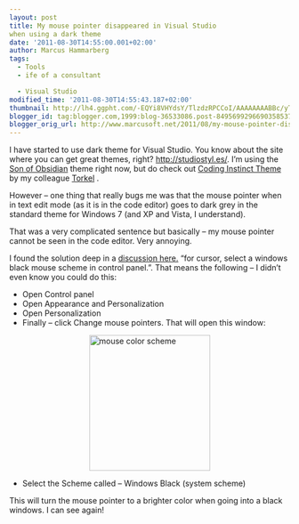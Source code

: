 ```yaml
---
layout: post
title: My mouse pointer disappeared in Visual Studio
when using a dark theme
date: '2011-08-30T14:55:00.001+02:00'
author: Marcus Hammarberg
tags:
  - Tools
  - ife of a consultant

  - Visual Studio
modified_time: '2011-08-30T14:55:43.187+02:00'
thumbnail: http://lh4.ggpht.com/-EQYi8VHYdsY/TlzdzRPCCoI/AAAAAAAABBc/yTVAO-CFSAw/s72-c/mouse%252520color%252520scheme_thumb%25255B2%25255D.jpg?imgmax=800
blogger_id: tag:blogger.com,1999:blog-36533086.post-8495699296690358537
blogger_orig_url: http://www.marcusoft.net/2011/08/my-mouse-pointer-disappeared-in-visual.html
---
```



I have started to use dark theme for Visual Studio. You know about the
site where you can get great themes, right? <http://studiostyl.es/>. I’m
using the [Son of
Obsidian](http://studiostyl.es/schemes/son-of-obsidian) theme right now,
but do check out [Coding Instinct
Theme](http://studiostyl.es/schemes/coding-instinct-theme) by my
colleague
<a href="http://www.codinginstinct.com" target="_blank">Torkel</a> .

However – one thing that really bugs me was that the mouse pointer when
in text edit mode (as it is in the code editor) goes to dark grey in the
standard theme for Windows 7 (and XP and Vista, I understand).

That was a very complicated sentence but basically – my mouse pointer
cannot be seen in the code editor. Very annoying.

I found the solution deep in a <a
href="http://weblogs.asp.net/infinitiesloop/archive/2006/08/06/Join-the-Dark-Side-of-Visual-Studio.aspx"
target="_blank">discussion here.</a> “for cursor, select a windows black
mouse scheme in control panel.”. That means the following – I didn’t
even know you could do this:

-   Open Control panel
-   Open Appearance and Personalization
-   Open Personalization
-   Finally – click Change mouse pointers. That will open this window:

[<img
src="http://lh4.ggpht.com/-EQYi8VHYdsY/TlzdzRPCCoI/AAAAAAAABBc/yTVAO-CFSAw/mouse%252520color%252520scheme_thumb%25255B2%25255D.jpg?imgmax=800"
title="mouse color scheme"
style="background-image: none; border-bottom: 0px; border-left: 0px; padding-left: 0px; padding-right: 0px; display: block; float: none; margin-left: auto; border-top: 0px; margin-right: auto; border-right: 0px; padding-top: 0px"
data-border="0" width="217" height="244" alt="mouse color scheme" />](http://lh4.ggpht.com/-ig5XHAUpXgc/TlzdyHpDVKI/AAAAAAAABBY/SMlq-8SJb0k/s1600-h/mouse%252520color%252520scheme%25255B4%25255D.jpg)

-   Select the Scheme called – Windows Black (system scheme)

This will turn the mouse pointer to a brighter color when going into a
black windows. I can see again!

